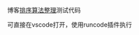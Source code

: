 博客[排序算法整理](https://github.com/ruomuc/test_demos/tree/master/blog/%E6%8E%92%E5%BA%8F%E7%AE%97%E6%B3%95%E6%95%B4%E7%90%86)测试代码

可直接在vscode打开，使用runcode插件执行